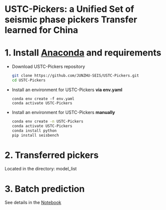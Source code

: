 # USTC-Pickers: a Unified Set of seismic phase pickers Transfer learned for China

# 1. Install [Anaconda](https://www.anaconda.com/) and requirements

* Download USTC-Pickers repository

  ```bash
  git clone https://github.com/JUNZHU-SEIS/USTC-Pickers.git
  cd USTC-Pickers
  ```

* Install an environment for USTC-Pickers **via env.yaml**

  ```
  conda env create -f env.yaml
  conda activate USTC-Pickers
  ```
  
* Install an environment for USTC-Pickers **manually**

  ```bash
  conda env create -n USTC-Pickers
  conda activate USTC-Pickers
  conda install python
  pip install seisbench
  ```
  

# 2. Transferred pickers

Located in the directory: model_list

# 3. Batch prediction

See details in the [Notebook](https://github.com/JUNZHU-SEIS/USTC-Pickers/blob/main/demo/Demo_Predict.ipynb)
